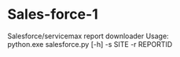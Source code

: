 # Sales-force-1
Salesforce/servicemax report downloader
Usage: <br />
python.exe salesforce.py [-h] -s SITE -r REPORTID
